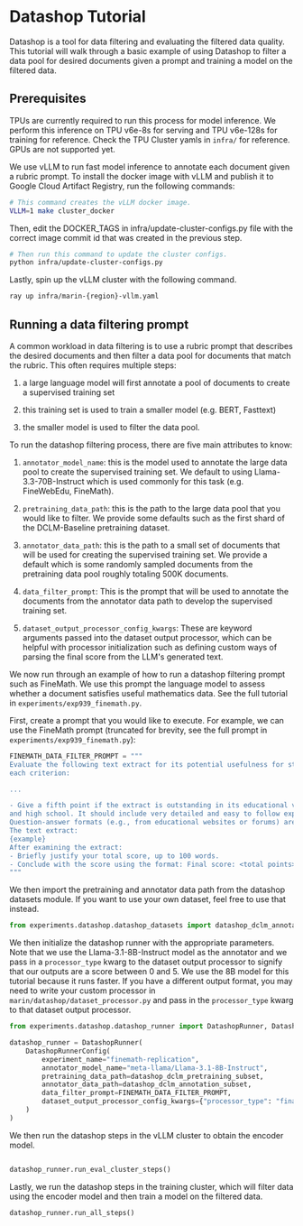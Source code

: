 # Datashop Tutorial

Datashop is a tool for data filtering and evaluating the filtered data quality. This tutorial will walk through a basic example of using Datashop to filter a data pool for desired documents given a prompt and training a model on the filtered data.

## Prerequisites
TPUs are currently required to run this process for model inference. We perform this inference on TPU v6e-8s for serving and TPU v6e-128s for training for reference. Check the TPU Cluster yamls in `infra/` for reference. GPUs are not supported yet.


We use vLLM to run fast model inference to annotate each document given a rubric prompt. To install the docker image with vLLM and publish it to Google Cloud Artifact Registry, run the following commands:

```bash
# This command creates the vLLM docker image.
VLLM=1 make cluster_docker
```

Then, edit the DOCKER_TAGS in infra/update-cluster-configs.py file with the correct image commit id that was created in the previous step.

```bash
# Then run this command to update the cluster configs.
python infra/update-cluster-configs.py
```

Lastly, spin up the vLLM cluster with the following command.
```bash
ray up infra/marin-{region}-vllm.yaml
```

## Running a data filtering prompt
A common workload in data filtering is to use a rubric prompt that describes the desired documents and then filter a data pool for documents that match the rubric. This often requires multiple steps:

1. a large language model will first annotate a pool of documents to create a supervised training set

2. this training set is used to train a smaller model (e.g. BERT, Fasttext)

3. the smaller model is used to filter the data pool.

To run the datashop filtering process, there are five main attributes to know:

1. `annotator_model_name`: this is the model used to annotate the large data pool to create the supervised training set. We default to using Llama-3.3-70B-Instruct which is used commonly for this task (e.g. FineWebEdu, FineMath).

2. `pretraining_data_path`: this is the path to the large data pool that you would like to filter. We provide some defaults such as the first shard of the DCLM-Baseline pretraining dataset.

3. `annotator_data_path`: this is the path to a small set of documents that will be used for creating the supervised training set. We provide a default which is some randomly sampled documents from the pretraining data pool roughly totaling 500K documents.

4. `data_filter_prompt`: This is the prompt that will be used to annotate the documents from the annotator data path to develop the supervised training set.

5. `dataset_output_processor_config_kwargs`: These are keyword arguments passed into the dataset output processor, which can be helpful with processor initialization such as defining custom ways of parsing the final score from the LLM's generated text.


We now run through an example of how to run a datashop filtering prompt such as FineMath. We use this prompt the language model to assess whether a document satisfies useful mathematics data. See the full tutorial in `experiments/exp939_finemath.py`.

First, create a prompt that you would like to execute. For example, we can use the FineMath prompt (truncated for brevity, see the full prompt in `experiments/exp939_finemath.py`):
```python
FINEMATH_DATA_FILTER_PROMPT = """
Evaluate the following text extract for its potential usefulness for studying mathematics up to high school and early undergraduate levels. Use the following 5-point scoring system described below. Points are accumulated based on the satisfaction of
each criterion:

...

- Give a fifth point if the extract is outstanding in its educational value for teaching and studying mathematics in middle school
and high school. It should include very detailed and easy to follow explanations.
Question-answer formats (e.g., from educational websites or forums) are acceptable if they meet the criteria.
The text extract:
{example}
After examining the extract:
- Briefly justify your total score, up to 100 words.
- Conclude with the score using the format: Final score: <total points>.
"""
```

We then import the pretraining and annotator data path from the datashop datasets module. If you want to use your own dataset, feel free to use that instead.
```python
from experiments.datashop.datashop_datasets import datashop_dclm_annotation_subset, datashop_dclm_pretraining_subset
```

We then initialize the datashop runner with the appropriate parameters. Note that we use the Llama-3.1-8B-Instruct model as the annotator and we pass in a `processor_type` kwarg to the dataset output processor to signify that our outputs are a score between 0 and 5. We use the 8B model for this tutorial because it runs faster. If you have a different output format, you may need to write your custom processor in `marin/datashop/dataset_processor.py` and pass in the `processor_type` kwarg to that dataset output processor.
```python
from experiments.datashop.datashop_runner import DatashopRunner, DatashopRunnerConfig

datashop_runner = DatashopRunner(
    DatashopRunnerConfig(
        experiment_name="finemath-replication",
        annotator_model_name="meta-llama/Llama-3.1-8B-Instruct",
        pretraining_data_path=datashop_dclm_pretraining_subset,
        annotator_data_path=datashop_dclm_annotation_subset,
        data_filter_prompt=FINEMATH_DATA_FILTER_PROMPT,
        dataset_output_processor_config_kwargs={"processor_type": "finalscore0-5"},
    )
)
```

We then run the datashop steps in the vLLM cluster to obtain the encoder model.

```python title="Expected runtime: 20 minutes"

datashop_runner.run_eval_cluster_steps()
```

Lastly, we run the datashop steps in the training cluster, which will filter data using the encoder model and then train a model on the filtered data.
```python
datashop_runner.run_all_steps()
```
